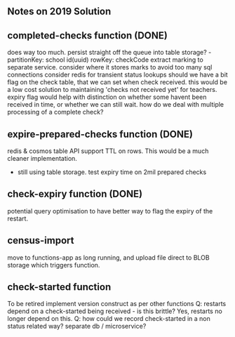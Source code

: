 
## Notes on 2019 Solution

## completed-checks function (DONE)
does way too much.
persist straight off the queue into table storage? - partitionKey: school id(uuid) rowKey: checkCode
extract marking to separate service.  consider where it stores marks to avoid too many sql connections
consider redis for transient status lookups
should we have a bit flag on the check table, that we can set when check received.  this would be a low cost solution to maintaining 'checks not received yet' for teachers.
expiry flag would help with distinction on whether some havent been received in time, or whether we can still wait.
how do we deal with multiple processing of a complete check?

## expire-prepared-checks function (DONE)

redis & cosmos table API support TTL on rows.  This would be a much cleaner implementation.
- still using table storage.  test expiry time on 2mil prepared checks

## check-expiry function (DONE)

potential query optimisation to have better way to flag the expiry of the restart.

## census-import

move to functions-app as long running, and upload file direct to BLOB storage which triggers function.

## check-started function

To be retired
implement version construct as per other functions
Q: restarts depend on a check-started being received - is this brittle? Yes, restarts no longer depend on this.
Q: how could we record check-started in a non status related way? separate db / microservice?
